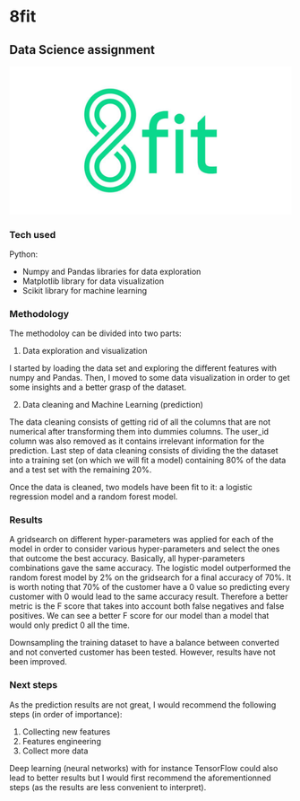 # 8fit
## Data Science assignment

<div align = 'center'>
    <img src="data/8fit.jpg" alt="Drawing"/>
</div>

### Tech used
Python:
 - Numpy and Pandas libraries for data exploration
 - Matplotlib library for data visualization
 - Scikit library for machine learning

### Methodology

The methodoloy can be divided into two parts:

1. Data exploration and visualization

I started by loading the data set and exploring the different features with numpy and Pandas. Then, I moved to some data visualization in order to get some insights and a better grasp of the dataset.

2. Data cleaning and Machine Learning (prediction)

The data cleaning consists of getting rid of all the columns that are not numerical after transforming them into dummies columns. The user_id column was also removed as it contains irrelevant information for the prediction. Last step of data cleaning consists of dividing the the dataset into a training set (on which we will fit a model) containing 80% of the data and a test set with the remaining 20%.

Once the data is cleaned, two models have been fit to it: a logistic regression model and a random forest model.

### Results

A gridsearch on different hyper-parameters was applied for each of the model in order to consider various hyper-parameters and select the ones that outcome the best accuracy. Basically, all hyper-parameters combinations gave the same accuracy. The logistic model outperformed the random forest model by 2% on the gridsearch for a final accuracy of 70%. It is worth noting that 70% of the customer have a 0 value so predicting every customer with 0 would lead to the same accuracy result. Therefore a better metric is the F score that takes into account both false negatives and false positives. We can see a better F score for our model than a model that would only predict 0 all the time.

Downsampling the training dataset to have a balance between converted and not converted customer has been tested. However, results have not been improved.

### Next steps

As the prediction results are not great, I would recommend the following steps (in order of importance):
 1. Collecting new features
 2. Features engineering
 3. Collect more data

Deep learning (neural networks) with for instance TensorFlow could also lead to better results but I would first recommend the aforementionned steps (as the results are less convenient to interpret).